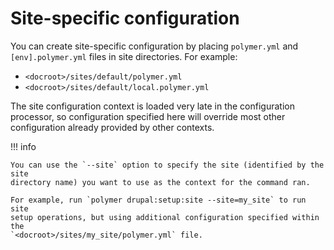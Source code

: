 # Site-specific configuration

You can create site-specific configuration by placing `polymer.yml` and
`[env].polymer.yml` files in site directories. For example:

- `<docroot>/sites/default/polymer.yml`
- `<docroot>/sites/default/local.polymer.yml`

The site configuration context is loaded very late in the configuration
processor, so configuration specified here will override most other
configuration already provided by other contexts.

!!! info

    You can use the `--site` option to specify the site (identified by the site
    directory name) you want to use as the context for the command ran.

    For example, run `polymer drupal:setup:site --site=my_site` to run site
    setup operations, but using additional configuration specified within the
    `<docroot>/sites/my_site/polymer.yml` file.
